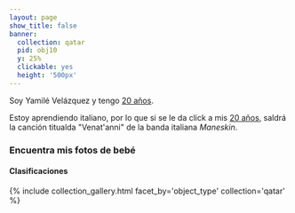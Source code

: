 ```yaml
---
layout: page
show_title: false
banner:
  collection: qatar
  pid: obj10
  y: 25%
  clickable: yes
  height: '500px'
---
```


Soy Yamilé Velázquez y tengo [20 años](https://www.youtube.com/watch?v=XD77aMyCv0Q).

Estoy aprendiendo italiano, por lo que si se le da click a mis [20 años](https://www.youtube.com/watch?v=XD77aMyCv0Q), saldrá la canción titualda "Venat'anni" de la banda italiana _Maneskin_. 
### Encuentra mis fotos de bebé

#### Clasificaciones
{% include collection_gallery.html facet_by='object_type' collection='qatar' %}

